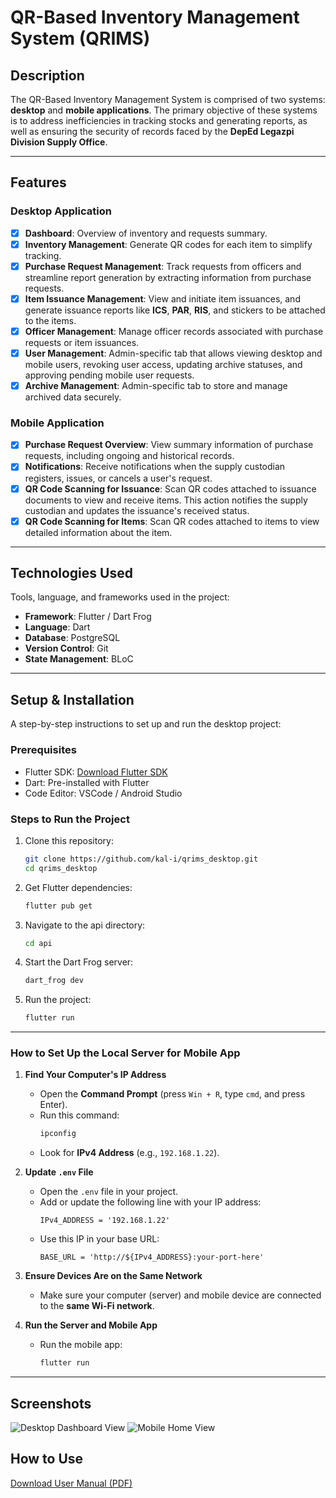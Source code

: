 # QR-Based Inventory Management System (QRIMS)

## **Description**

The QR-Based Inventory Management System is comprised of two systems: **desktop** and **mobile applications**. The primary objective of these systems is to address inefficiencies in tracking stocks and generating reports, as well as ensuring the security of records faced by the **DepEd Legazpi Division Supply Office**.

---

## **Features**

### **Desktop Application**

- [x] **Dashboard**: Overview of inventory and requests summary.
- [x] **Inventory Management**: Generate QR codes for each item to simplify tracking.
- [x] **Purchase Request Management**: Track requests from officers and streamline report generation by extracting information from purchase requests. 
- [x] **Item Issuance Management**: View and initiate item issuances, and generate issuance reports like **ICS**, **PAR**, **RIS**, and stickers to be attached to the items.
- [x] **Officer Management**: Manage officer records associated with purchase requests or item issuances.
- [x] **User Management**: Admin-specific tab that allows viewing desktop and mobile users, revoking user access, updating archive statuses, and approving pending mobile user requests.
- [x] **Archive Management**: Admin-specific tab to store and manage archived data securely.

### **Mobile Application**

- [x] **Purchase Request Overview**: View summary information of purchase requests, including ongoing and historical records.
- [x] **Notifications**: Receive notifications when the supply custodian registers, issues, or cancels a user's request.
- [x] **QR Code Scanning for Issuance**: Scan QR codes attached to issuance documents to view and receive items. This action notifies the supply custodian and updates the issuance's received status.
- [x] **QR Code Scanning for Items**: Scan QR codes attached to items to view detailed information about the item.

---

## **Technologies Used**  
Tools, language, and frameworks used in the project:  
- **Framework**: Flutter / Dart Frog 
- **Language**: Dart  
- **Database**: PostgreSQL  
- **Version Control**: Git  
- **State Management**: BLoC

---

## **Setup & Installation**  
A step-by-step instructions to set up and run the desktop project:

### **Prerequisites**  
- Flutter SDK: [Download Flutter SDK](https://flutter.dev/docs/get-started/install)  
- Dart: Pre-installed with Flutter  
- Code Editor: VSCode / Android Studio  

### **Steps to Run the Project**  
1. Clone this repository:  
   ```bash
   git clone https://github.com/kal-i/qrims_desktop.git
   cd qrims_desktop
   ```  
2. Get Flutter dependencies:  
   ```bash
   flutter pub get
   ```  
3. Navigate to the api directory:  
   ```bash
   cd api
   ```  
4. Start the Dart Frog server:  
   ```bash
   dart_frog dev
   ```
5. Run the project:  
   ```bash
   flutter run
   ```
   
---

### **How to Set Up the Local Server for Mobile App**

1. **Find Your Computer's IP Address**  
   - Open the **Command Prompt** (press `Win + R`, type `cmd`, and press Enter).
   - Run this command:  
     ```bash
     ipconfig
     ```
   - Look for **IPv4 Address** (e.g., `192.168.1.22`).

2. **Update `.env` File**  
   - Open the `.env` file in your project.
   - Add or update the following line with your IP address:
     ```dotenv
     IPv4_ADDRESS = '192.168.1.22'
     ```
   - Use this IP in your base URL:
     ```dotenv
     BASE_URL = 'http://${IPv4_ADDRESS}:your-port-here'
     ```

3. **Ensure Devices Are on the Same Network**  
   - Make sure your computer (server) and mobile device are connected to the **same Wi-Fi network**.

4. **Run the Server and Mobile App**  
   - Run the mobile app:
     ```bash
     flutter run
     ```

---

## Screenshots  
![Desktop Dashboard View](https://github.com/kal-i/qrims_desktop/assets/images/dashboard.png)
![Mobile Home View](https://github.com/kal-i/qrims_desktop/assets/images/home.jpg) 

## How to Use  
[Download User Manual (PDF)](https://github.com/kal-i/qrims_desktop/raw/main/UserManual.pdf)
